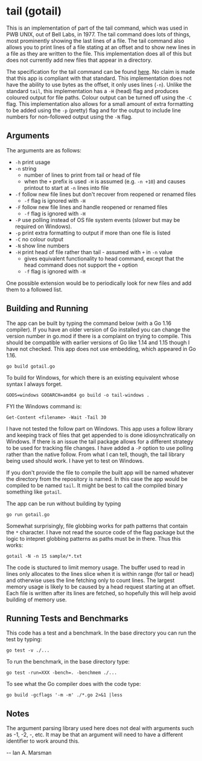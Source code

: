 # tail (gotail)

This is an implementation of part of the tail command, which was used in PWB
UNIX, out of Bell Labs, in 1977. The tail command does lots of things, most
prominently showing the last lines of a file. The tail command also allows you
to print lines of a file stating at an offset and to show new lines in a file as
they are written to the file. This implementation does all of this but does not
currently add new files that appear in a directory.

The specification for the tail command can be found
[here](https://pubs.opengroup.org/onlinepubs/007904875/utilities/tail.html). No
claim is made that this app is compliant with that standard. This implementation
does not have the ability to use bytes as the offset, it only uses lines (`-n`).
Unlike the standard `tail`, this implementation has a `-H` (head) flag and
produces coloured output for file paths. Colour output can be turned off using
the `-C` flag. This implementation also allows for a small amount of extra
formatting to be added using the `-p` (pretty) flag and for the output to
include line numbers for non-followed output using the `-N` flag.

## Arguments

The arguments are as follows:

 * `-h` print usage
 * `-n` string
   * number of lines to print from tail or head of file
   * when the `+` prefix is used `-H` is assumed (e.g. `-n +10`) and causes
     printout to start at `-n` lines into file
 * `-f`	follow new file lines but don't recover from reopened or renamed files
   * `-f` flag is ignored with `-H`
 * `-F`	follow new file lines and handle reopened or renamed files
   * `-f` flag is ignored with `-H`
 * `-P` use polling instead of OS file system events (slower but may be required
   on Windows).
 * `-p`	print extra formatting to output if more than one file is listed
 * `-C`	no colour output
 * `-N`	show line numbers
 * `-H`	print head of file rather than tail - assumed with `+` in `-n` value
   * gives equivalent functionality to head command, except that the head
     command does not support the `+` option
   * `-f` flag is ignored with `-H`

One possible extension would be to periodically look for new files and add them
to a followed list.

## Building and Running

The app can be built by typing the command below (with a Go 1.16 compiler). If
you have an older version of Go installed you can change the version number in
go.mod if there is a complaint on trying to compile. This should be compatible
with earlier versions of Go like 1.14 and 1.15 though I have not checked. This
app does not use embedding, which appeared in Go 1.16.

`go build gotail.go`

To build for Windows, for which there is an existing equivalent whose syntax I
always forget. 

`GOOS=windows GOOARCH=amd64 go build -o tail-windows .`

FYI the Windows command is:

`Get-Content <filename> -Wait -Tail 30`

I have not tested the follow part on Windows. This app uses a follow library and
keeping track of files that get appended to is done idiosynchratically on
Windows. If there is an issue the tail package allows for a different strategy
to be used for tracking file changes. I  have added a `-P` option to use polling
rather than the native follow. From what I can tell, though, the tail library
being used should work. I have yet to test on Windows.

If you don't provide the file to compile the built app will be named whatever
the directory from the repository is named. In this case the app would be
compiled to be named `tail`. It might be best to call the compiled binary
something like `gotail`. 

The app can be run without building by typing

`go run gotail.go`

Somewhat surprisingly, file globbing works for path patterns that contain the
`*` character. I have not read the source code of the flag package but the logic
to intepret globbing patterns as paths must be in there. Thus this works:

`gotail -N -n 15 sample/*.txt`

The code is stuctured to limit memory usage. The buffer used to read in lines
only allocates to the lines slice when it is within range (for tail or head) and
otherwise uses the line fetching only to count lines. The largest memory usage
is likely to be caused by a head request starting at an offset. Each file is
written after its lines are fetched, so hopefully this will help avoid building
of memory use.

## Running Tests and Benchmarks

This code has a test and a benchmark. In the base directory you can run the test
by typing:

  `go test -v ./...`

To run the benchmark, in the base directory type:

  `go test -run=XXX -bench=. -benchmem ./...`

To see what the Go compiler does with the code type:

  `go build -gcflags '-m -m' ./*.go 2>&1 |less`

## Notes

The argument parsing library used here does not deal with arguments such as -1,
-2, -, etc. It may be that an argument will need to have a different identifier to
work around this.

-- Ian A. Marsman